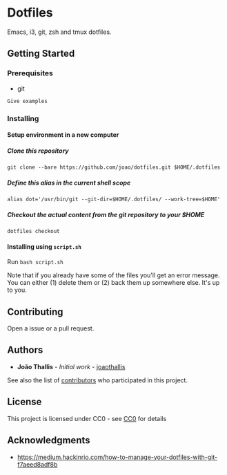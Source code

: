 # Dotfiles

Emacs, i3, git, zsh and tmux dotfiles.

## Getting Started

### Prerequisites

- git

```
Give examples
```

### Installing

#### Setup environment in a new computer

##### Clone this repository

`git clone --bare https://github.com/joao/dotfiles.git $HOME/.dotfiles`

##### Define this alias in the current shell scope

`alias dot='/usr/bin/git --git-dir=$HOME/.dotfiles/ --work-tree=$HOME'`

##### Checkout the actual content from the git repository to your $HOME

`dotfiles checkout`

#### Installing using `script.sh`

Run `bash script.sh`

Note that if you already have some of the files you'll get an error message. You can either (1) delete them or (2) back them up somewhere else. It's up to you.

## Contributing

Open a issue or a pull request.

## Authors

* **João Thallis** - *Initial work* - [joaothallis](https://github.com/joaothallis)

See also the list of [contributors](https://github.com/your/project/contributors) who participated in this project.

## License

This project is licensed under CC0 - see [CC0](https://creativecommons.org/choose/zero/?lang=en) for details

## Acknowledgments

* https://medium.hackinrio.com/how-to-manage-your-dotfiles-with-git-f7aeed8adf8b

